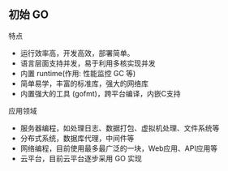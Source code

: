 # 

## 初始 GO

特点
  * 运行效率高，开发高效，部署简单。
  * 语言层面支持并发，易于利用多核实现并发
  * 内置 runtime(作用: 性能监控 GC 等)
  * 简单易学，丰富的标准库，强大的网络库
  * 内置强大的工具 (gofmt)，跨平台编译，内嵌C支持

应用领域
  * 服务器编程，如处理日志、数据打包、虚拟机处理、文件系统等
  * 分布式系统，数据库代理，中间件等
  * 网络编程，目前使用最多最广泛的一块，Web应用、API应用等
  * 云平台，目前云平台逐步采用 GO 实现








